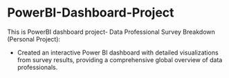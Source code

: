 # PowerBI-Dashboard-Project

This is PowerBI dashboard project- Data Professional Survey Breakdown (Personal Project): 
- Created an interactive Power BI dashboard with detailed visualizations from survey results, 
  providing a comprehensive global overview of data professionals.
